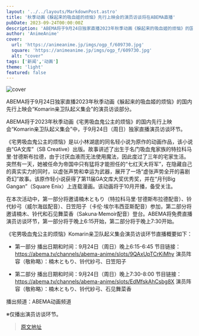 ```yaml
---
layout: '../../layouts/MarkdownPost.astro'
title: '秋季动画《躲起来的吸血姬的烦恼》先行上映会的演员访谈将在ABEMA直播'
pubDate: 2023-09-24T00:00:00Z
description: 'ABEMA将于9月24日独家直播2023年秋季动画《躲起来的吸血姬的烦恼》的国内先行上映会“Komarin亲卫队起义集会”的演员访谈部分。'
author: 'AnimeAnime'
cover:
  url: 'https://animeanime.jp/imgs/ogp_f/609730.jpg'
  square: 'https://animeanime.jp/imgs/ogp_f/609730.jpg'
  alt: "cover"
tags: ['新闻','动画']
theme: 'light'
featured: false
---
```

![cover](https://animeanime.jp/imgs/ogp_f/609730.jpg)

ABEMA将于9月24日独家直播2023年秋季动画《躲起来的吸血姬的烦恼》的国内先行上映会“Komarin亲卫队起义集会”的演员访谈部分。

ABEMA将于2023年秋季动画《宅男吸血鬼公主的烦恼》的国内先行上映会“Komarin亲卫队起义集会”中，于9月24日（周日）独家直播演员访谈环节。

《宅男吸血鬼公主的烦恼》是以小林湖底的同名轻小说为原作的动画作品，该小说由“GA文库”（SB Creative）出版。故事讲述了出生于名门吸血鬼家族的特拉科马里·甘德斯布拉德，由于讨厌血液而无法使用魔法，因此度过了三年的宅家生活。突然有一天，她被任命为帝国中只有猛将才能担任的“七红天大将军”，在隐藏自己的真实实力的同时，以虚张声势和幸运为武器，展开了一场“虚张声势全开的喜剧奇幻”故事。该原作轻小说获得了第11届GA文库大奖优秀奖，并在“月刊Big Gangan”（Square Enix）上连载漫画。该动画将于10月开播，备受关注。

在本次活动中，第一部分将邀请楠木ともり（特拉科马里·甘德斯布拉德配音）、铃代紗弓（威尔海兹配音）、日笠阳子（卡伦·埃尔韦西亚斯配音）参加，第二部分将邀请楠木、铃代和石见舞菜香（Sakuna·Memoir配音）登台。ABEMA将免费直播演员访谈环节，第一部分将于晚上6:15开始，第二部分将于晚上7:30开始。

《宅男吸血鬼公主的烦恼》Komarin亲卫队起义集会演员访谈环节直播概要如下：

- 第一部分
播出日期和时间：9月24日（周日）晚上6:15-6:45
节目链接：<a href="https://abema.tv/channels/abema-anime/slots/9QAxUpTCrKiMhy?utm_campaign=others_times_10091957_ap_free_slots_9QAxUpTCrKiMhy&amp;utm_medium=web&amp;utm_source=abematimes">https://abema.tv/channels/abema-anime/slots/9QAxUpTCrKiMhy</a>
演员阵容（敬称略）：楠木ともり、铃代紗弓、日笠阳子

- 第二部分
播出日期和时间：9月24日（周日）晚上7:30-8:00
节目链接：<a href="https://abema.tv/channels/abema-anime/slots/EdMfskAhCsbg8X?utm_campaign=others_times_10091957_ap_free_slots_EdMfskAhCsbg8X&amp;utm_medium=web&amp;utm_source=abematimes">https://abema.tv/channels/abema-anime/slots/EdMfskAhCsbg8X</a>
演员阵容（敬称略）：楠木ともり、铃代紗弓、石见舞菜香

播出频道：ABEMA动画频道

※仅播出演员访谈环节。

>[原文地址](https://animeanime.jp/article/2023/08/20/79371.html)  